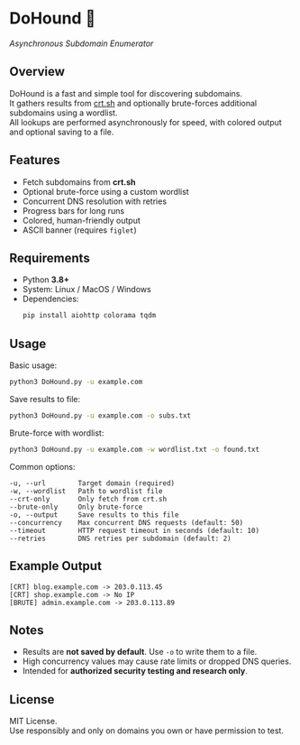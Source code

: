 # DoHound 🐾  
_Asynchronous Subdomain Enumerator_

## Overview
DoHound is a fast and simple tool for discovering subdomains.  
It gathers results from [crt.sh](https://crt.sh/) and optionally brute-forces additional subdomains using a wordlist.  
All lookups are performed asynchronously for speed, with colored output and optional saving to a file.

## Features
- Fetch subdomains from **crt.sh**
- Optional brute-force using a custom wordlist
- Concurrent DNS resolution with retries
- Progress bars for long runs
- Colored, human-friendly output
- ASCII banner (requires `figlet`)

## Requirements
- Python **3.8+**
- System: Linux / MacOS / Windows
- Dependencies:
  ```bash
  pip install aiohttp colorama tqdm
  ```

## Usage
Basic usage:
```bash
python3 DoHound.py -u example.com
```

Save results to file:
```bash
python3 DoHound.py -u example.com -o subs.txt
```

Brute-force with wordlist:
```bash
python3 DoHound.py -u example.com -w wordlist.txt -o found.txt
```

Common options:
```
-u, --url        Target domain (required)
-w, --wordlist   Path to wordlist file
--crt-only       Only fetch from crt.sh
--brute-only     Only brute-force
-o, --output     Save results to this file
--concurrency    Max concurrent DNS requests (default: 50)
--timeout        HTTP request timeout in seconds (default: 10)
--retries        DNS retries per subdomain (default: 2)
```

## Example Output
```
[CRT] blog.example.com -> 203.0.113.45
[CRT] shop.example.com -> No IP
[BRUTE] admin.example.com -> 203.0.113.89
```

## Notes
- Results are **not saved by default**. Use `-o` to write them to a file.
- High concurrency values may cause rate limits or dropped DNS queries.
- Intended for **authorized security testing and research only**.

## License
MIT License.  
Use responsibly and only on domains you own or have permission to test.

